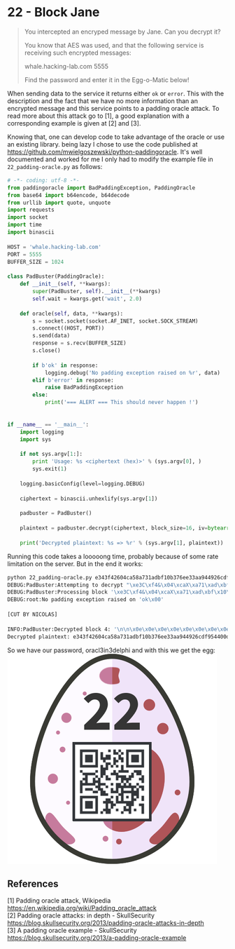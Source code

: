 22 - Block Jane
===============
> You intercepted an encryped message by Jane. Can you decrypt it?
> 
> You know that AES was used, and that the following service is receiving such encrypted messages:
> 
> whale.hacking-lab.com 5555
> 
> Find the password and enter it in the Egg-o-Matic below!

When sending data to the service it returns either `ok` or `error`. This with the description and the fact that we have no more information than an encrypted message and this service points to a padding oracle attack. To read more about this attack go to [1], a good explanation with a corresponding example is given at [2] and [3].

Knowing that, one can develop code to take advantage of the oracle or use an existing library. being lazy I chose to use the code published at <https://github.com/mwielgoszewski/python-paddingoracle>. It's well documented and worked for me I only had to modify the example file in `22_padding-oracle.py` as follows:
```python
# -*- coding: utf-8 -*-
from paddingoracle import BadPaddingException, PaddingOracle
from base64 import b64encode, b64decode
from urllib import quote, unquote
import requests
import socket
import time
import binascii

HOST = 'whale.hacking-lab.com'
PORT = 5555
BUFFER_SIZE = 1024

class PadBuster(PaddingOracle):
    def __init__(self, **kwargs):
        super(PadBuster, self).__init__(**kwargs)
        self.wait = kwargs.get('wait', 2.0)

    def oracle(self, data, **kwargs):
        s = socket.socket(socket.AF_INET, socket.SOCK_STREAM)
        s.connect((HOST, PORT))
        s.send(data)
        response = s.recv(BUFFER_SIZE)
        s.close()

        if b'ok' in response:
            logging.debug('No padding exception raised on %r', data)
        elif b'error' in response:
            raise BadPaddingException
        else:
            print('=== ALERT === This should never happen !')


if __name__ == '__main__':
    import logging
    import sys

    if not sys.argv[1:]:
        print 'Usage: %s <ciphertext (hex)>' % (sys.argv[0], )
        sys.exit(1)

    logging.basicConfig(level=logging.DEBUG)

    ciphertext = binascii.unhexlify(sys.argv[1])

    padbuster = PadBuster()

    plaintext = padbuster.decrypt(ciphertext, block_size=16, iv=bytearray(16))

    print('Decrypted plaintext: %s => %r' % (sys.argv[1], plaintext))
```

Running this code takes a looooong time, probably because of some rate limitation on the server. But in the end it works:
```bash
python 22_padding-oracle.py e343f42604ca58a731adbf10b376ee33aa944926cdf954400d86ee4f6e35774ec510fe5767baba99a3ed28fa26dc99b6c1dadd087e4cee27e45507005276c10fd9c15f27d3481a92f34dd46477f7be3c
DEBUG:PadBuster:Attempting to decrypt "\xe3C\xf4&\x04\xcaX\xa71\xad\xbf\x10\xb3v\xee3\xaa\x94I&\xcd\xf9T@\r\x86\xeeOn5wN\xc5\x10\xfeWg\xba\xba\x99\xa3\xed(\xfa&\xdc\x99\xb6\xc1\xda\xdd\x08~L\xee'\xe4U\x07\x00Rv\xc1\x0f\xd9\xc1_'\xd3H\x1a\x92\xf3M\xd4dw\xf7\xbe<" bytes
DEBUG:PadBuster:Processing block '\xe3C\xf4&\x04\xcaX\xa71\xad\xbf\x10\xb3v\xee3'
DEBUG:root:No padding exception raised on 'ok\x00'

[CUT BY NICOLAS]

INFO:PadBuster:Decrypted block 4: '\n\n\x0e\x0e\x0e\x0e\x0e\x0e\x0e\x0e\x0e\x0e\x0e\x0e\x0e\x0e'
Decrypted plaintext: e343f42604ca58a731adbf10b376ee33aa944926cdf954400d86ee4f6e35774ec510fe5767baba99a3ed28fa26dc99b6c1dadd087e4cee27e45507005276c10fd9c15f27d3481a92f34dd46477f7be3c => bytearray(b'\x0e\x89\xc9\x02\xbf\xebp\xd3\xb0\x8f\xd86\xf7\xfb~\x08assword is: oracl3in3delphi\n\nSee you soon!\n\nJane\n\n\x0e\x0e\x0e\x0e\x0e\x0e\x0e\x0e\x0e\x0e\x0e\x0e\x0e\x0e')
```

So we have our password, oracl3in3delphi and with this we get the egg:
![](./22_egg.png)

## References
\[1\] Padding oracle attack, Wikipedia <https://en.wikipedia.org/wiki/Padding_oracle_attack>  
\[2\] Padding oracle attacks: in depth - SkullSecurity <https://blog.skullsecurity.org/2013/padding-oracle-attacks-in-depth>  
\[3\] A padding oracle example - SkullSecurity <https://blog.skullsecurity.org/2013/a-padding-oracle-example>
